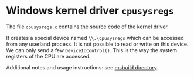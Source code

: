 # Windows kernel driver `cpusysregs`

The file `cpusysregs.c` contains the source code of the kernel driver.

It creates a special device named `\\.\cpusysregs` which can be accessed from any userland process.
It is not possible to read or write on this device. We can only send a few `DeviceIoControl()`.
This is the way the system registers of the CPU are accessed.

Additional notes and usage instructions: see [msbuild directory](../../msbuild).
